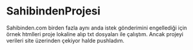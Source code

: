 # SahibindenProjesi


Sahibinden.com birden fazla aynı anda istek gönderimini engellediği için örnek htmlleri proje lokaline alıp txt dosyaları ile çalıştım. Ancak projeyi verileri site üzerinden çekiyor halde pushladım. 

